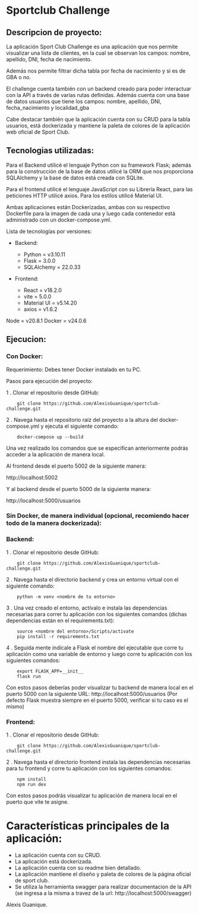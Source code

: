 # Sportclub Challenge

## Descripcion de proyecto:

La aplicación Sport Club Challenge es una aplicación que nos permite visualizar una lista de clientes, en la cual se observan los campos: nombre, apellido, DNI, fecha de nacimiento.

Además nos permite filtrar dicha tabla por fecha de nacimiento y si es de GBA o no.

El challenge cuenta también con un backend creado para poder interactuar con la API a través de varias rutas definidas. Además cuenta con una base de datos usuarios que tiene los campos: nombre, apellido, DNI, fecha_nacimiento y localidad_gba

Cabe destacar también que la aplicación cuenta con su CRUD para la tabla usuarios, está dockerizada y mantiene la paleta de colores de la aplicación web oficial de Sport Club.

## Tecnologias utilizadas:

Para el Backend utilicé el lenguaje Python con su framework Flask; además para la construcción de la base de datos utilicé la ORM que nos proporciona SQLAlchemy y la base de datos está creada con SQLite.

Para el frontend utilicé el lenguaje JavaScript con su Librería React, para las peticiones HTTP utilicé axios. Para los estilos utilicé Material UI.

Ambas aplicaciones están Dockerizadas, ambas con su respectivo Dockerfile para la imagen de cada una y luego cada contenedor está administrado con un docker-compose.yml.

Lista de tecnologías por versiones:

- Backend:

    - Python = v3.10.11
    - Flask = 3.0.0
    - SQLAlchemy = 22.0.33


- Frontend:

    - React = v18.2.0
    - vite = 5.0.0
    - Material UI = v5.14.20
    - axios = v1.6.2

Node = v20.8.1
Docker = v24.0.6

## Ejecucion:

### Con Docker:

Requerimiento: Debes tener Docker instalado en tu PC.

Pasos para ejecución del proyecto:

1 . Clonar el repositorio desde GitHub:


```
    git clone https://github.com/AlexisGuanique/sportclub-challenge.git

```
2 . Navega hasta el repositorio raíz del proyecto a la altura del docker-compose.yml y ejecuta el siguiente comando:

```
    docker-compose up --build
```

Una vez realizado los comandos que se especifican anteriormente podrás acceder a la aplicación de manera local. 

Al frontend desde el puerto 5002 de la siguiente manera:

http://localhost:5002

Y al backend desde el puerto 5000 de la siguiente manera:

http://localhost:5000/usuarios

### Sin Docker, de manera individual (opcional, recomiendo hacer todo de la manera dockerizada):


### Backend:

1 . Clonar el repositorio desde GitHub:

```
    git clone https://github.com/AlexisGuanique/sportclub-challenge.git

```

2 . Navega hasta el directorio backend y crea un entorno virtual con el siguiente comando:

```
    python -m venv <nombre de tu entorno>

```

3 . Una vez creado el entorno, actívalo e instala las dependencias necesarias para correr tu aplicación con los siguientes comandos (dichas dependencias están en el requirements.txt):


```
    source <nombre del entorno>/Scripts/activate
    pip install -r requirements.txt

```

4 . Seguida mente indícale a Flask el nombre del ejecutable que corre tu aplicación como una variable de entorno y luego corre tu aplicación con los siguientes comandos:

```
    export FLASK_APP=__init__
    flask run
```

Con estos pasos deberías poder visualizar tu backend de manera local en el puerto 5000 con la siguiente URL: http://localhost:5000/usuarios (Por defecto Flask muestra siempre en el puerto 5000, verificar si tu caso es el mismo)

### Frontend:

1 . Clonar el repositorio desde GitHub:

```
    git clone https://github.com/AlexisGuanique/sportclub-challenge.git

```

2 . Navega hasta el directorio frontend instala las dependencias necesarias para tu frontend y corre tu aplicación con los siguientes comandos:

```
    npm install
    npm run dev

```

Con estos pasos podrás visualizar tu aplicación de manera local en el puerto que vite te asigne.


# Características principales de la aplicación:

- La aplicación cuenta con su CRUD.
- La aplicación está dockerizada.
- La aplicación cuenta con su readme bien detallado.
- La aplicación mantiene el diseño y paleta de colores de la página oficial de sport club. 
- Se utiliza la herramienta swagger para realizar documentacion de la API (se ingresa a la misma a travez de la url: http://localhost:5000/swagger)



Alexis Guanique. 
